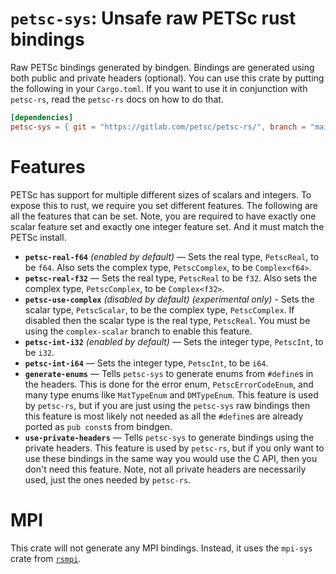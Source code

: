 # `petsc-sys`: Unsafe raw PETSc rust bindings

Raw PETSc bindings generated by bindgen. Bindings are generated using both public and private headers (optional). You can use this crate by putting the following in your `Cargo.toml`. If you want to use it in conjunction with `petsc-rs`, read the `petsc-rs` docs on how to do that.

```toml
[dependencies]
petsc-sys = { git = "https://gitlab.com/petsc/petsc-rs/", branch = "main" }
```

# Features

PETSc has support for multiple different sizes of scalars and integers. To expose this to rust, we require you set different features. The following are all the features that can be set. Note, you are required to have exactly one scalar feature set and exactly one integer feature set. And it must match the PETSc install.

- **`petsc-real-f64`** *(enabled by default)* — Sets the real type, `PetscReal`, to be `f64`. Also sets the complex type, `PetscComplex`, to be `Complex<f64>`.
- **`petsc-real-f32`** — Sets the real type, `PetscReal` to be `f32`. Also sets the complex type, `PetscComplex`, to be `Complex<f32>`.
- **`petsc-use-complex`** *(disabled by default)* *(experimental only)* - Sets the scalar type, `PetscScalar`, to be the complex type, `PetscComplex`. If disabled then the scalar type is the real type, `PetscReal`. You must be using the `complex-scalar` branch to enable this feature.
- **`petsc-int-i32`** *(enabled by default)* — Sets the integer type, `PetscInt`, to be `i32`.
- **`petsc-int-i64`** — Sets the integer type, `PetscInt`, to be `i64`.
- **`generate-enums`** — Tells `petsc-sys` to generate enums from `#define`s in the headers. This is done for the error enum, `PetscErrorCodeEnum`, and many type enums like `MatTypeEnum` and `DMTypeEnum`. This feature is used by `petsc-rs`, but if you are just using the `petsc-sys` raw bindings then this feature is most likely not needed as all the `#define`s are already ported as `pub const`s from bindgen.
- **`use-private-headers`** — Tells `petsc-sys` to generate bindings using the private headers. This feature is used by `petsc-rs`, but if you only want to use these bindings in the same way you would use the C API, then you don't need this feature. Note, not all private headers are necessarily used, just the ones needed by `petsc-rs`.

# MPI

This crate will not generate any MPI bindings. Instead, it uses the `mpi-sys` crate from [`rsmpi`](https://github.com/rsmpi/rsmpi).
